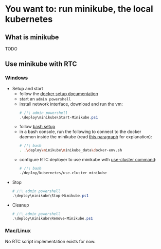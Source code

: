 # You want to: run minikube, the local kubernetes

## What is minikube
TODO

## Use minikube with RTC
### Windows
- Setup and start
    - follow the [docker setup documentation][docker-setup]
    - start an `admin powershell`
    - install network interface, download and run the vm:
        ```powershell
        # /!\ admin powershell
        .\deploy\minikube\Start-Minikube.ps1
        ```
    - follow [bash setup][bash-setup]
    - in a bash console, run the following to connect to the docker daemon inside the minikube (read [this paragraph][minikube-docker-daemon] for explanation):
        ```bash
        # /!\ bash
        . .\deploy\minikube\minikube_data\docker-env.sh
        ```
    - configure RTC deployer to use minikube with [use-cluster command][use-cluster]:
        ```bash
        # /!\ bash
        ./deploy/kubernetes/use-cluster minikube
        ```
- Stop
    ```powershell
    # /!\ admin powershell
    .\deploy\minikube\Stop-Minikube.ps1
    ```
- Cleanup
    ```powershell
    # /!\ admin powershell
    .\deploy\minikube\Remove-Minikube.ps1
    ```

### Mac/Linux
No RTC script implementation exists for now.

[docker-setup]: ./docker-setup.md
[bash-setup]: ./bash-setup.md
[minikube-docker-daemon]: ./understand-rtc-build-and-deployments.md#Minikube-docker-daemon
[use-cluster]: ./rtc-deployment-cli.md#use-cluster
